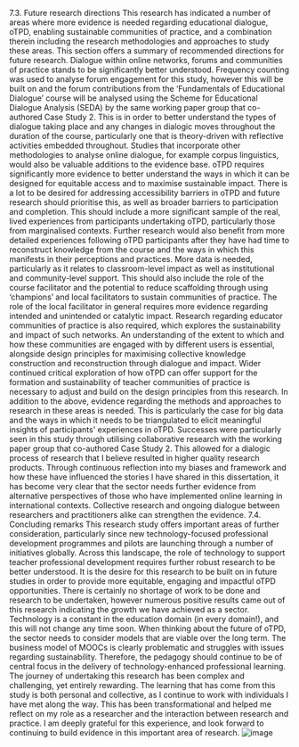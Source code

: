 7.3. Future research directions
This research has indicated a number of areas where more evidence is needed regarding educational dialogue, oTPD, enabling sustainable communities of practice, and a combination therein including the research methodologies and approaches to study these areas. This section offers a summary of recommended directions for future research.
Dialogue within online networks, forums and communities of practice stands to be significantly better understood. Frequency counting was used to analyse forum engagement for this study, however this will be built on and the forum contributions from the ‘Fundamentals of Educational Dialogue’ course will be analysed using the Scheme for Educational Dialogue Analysis (SEDA) by the same working paper group that co-authored Case Study 2. This is in order to better understand the types of dialogue taking place and any changes in dialogic moves throughout the duration of the course, particularly one that is theory-driven with reflective activities embedded throughout. Studies that incorporate other methodologies to analyse online dialogue, for example corpus linguistics, would also be valuable additions to the evidence base.
oTPD requires significantly more evidence to better understand the ways in which it can be designed for equitable access and to maximise sustainable impact. There is a lot to be desired for addressing accessibility barriers in oTPD and future research should prioritise this, as well as broader barriers to participation and completion. This should include a more significant sample of the real, lived experiences from participants undertaking oTPD, particularly those from marginalised contexts. Further research would also benefit from more detailed experiences following oTPD participants after they have had time to reconstruct knowledge from the course and the ways in which this manifests in their perceptions and practices. More data is needed, particularly as it relates to classroom-level impact as well as institutional and community-level support. This should also include the role of the course facilitator and the potential to reduce scaffolding through using ‘champions’ and local facilitators to sustain communities of practice. The role of the local facilitator in general requires more evidence regarding intended and unintended or catalytic impact.
Research regarding educator communities of practice is also required, which explores the sustainability and impact of such networks. An understanding of the extent to which and how these communities are engaged with by different users is essential, alongside design principles for maximising collective knowledge construction and reconstruction through dialogue and impact. Wider continued critical exploration of how oTPD can offer support for the formation and sustainability of teacher communities of practice is necessary to adjust and build on the design principles from this research.
In addition to the above, evidence regarding the methods and approaches to research in these areas is needed. This is particularly the case for big data and the ways in which it needs to be triangulated to elicit meaningful insights of participants' experiences in oTPD. Successes were particularly seen in this study through utilising collaborative research with the working paper group that co-authored Case Study 2. This allowed for a dialogic process of research that I believe resulted in higher quality research products. Through continuous reflection into my biases and framework and how these have influenced the stories I have shared in this dissertation, it has become very clear that the sector needs further evidence from alternative perspectives of those who have implemented online learning in international contexts. Collective research and ongoing dialogue between researchers and practitioners alike can strengthen the evidence.
7.4. Concluding remarks
This research study offers important areas of further consideration, particularly since new technology-focused professional development programmes and pilots are launching through a number of initiatives globally. Across this landscape, the role of technology to support teacher professional development requires further robust research to be better understood. It is the desire for this research to be built on in future studies in order to provide more equitable, engaging and impactful oTPD opportunities.
There is certainly no shortage of work to be done and research to be undertaken, however numerous positive results came out of this research indicating the growth we have achieved as a sector. Technology is a constant in the education domain (in every domain!), and this will not change any time soon. When thinking about the future of oTPD, the sector needs to consider models that are viable over the long term. The business model of MOOCs is clearly problematic and struggles with issues regarding sustainability. Therefore, the pedagogy should continue to be of central focus in the delivery of technology-enhanced professional learning.
The journey of undertaking this research has been complex and challenging, yet entirely rewarding. The learning that has come from this study is both personal and collective, as I continue to work with individuals I have met along the way. This has been transformational and helped me reflect on my role as a researcher and the interaction between research and practice. I am deeply grateful for this experience, and look forward to continuing to build evidence in this important area of research.
![image](https://github.com/user-attachments/assets/7353057a-14a7-4707-be83-80f6fafe3236)

